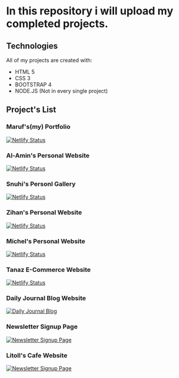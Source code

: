 # In this repository i will upload my completed projects.

## Technologies
All of my projects are created with:
* HTML 5
* CSS 3
* BOOTSTRAP 4
* NODE.JS (Not in every single project)

## Project's List

### Maruf's(my) Portfolio
[![Netlify Status](https://api.netlify.com/api/v1/badges/92aa5b2d-d5e4-452a-a62d-a201f35c248e/deploy-status)](https://illegal-potato.netlify.app/)

### Al-Amin's Personal Website 
[![Netlify Status](https://api.netlify.com/api/v1/badges/5703a083-de30-4339-a3c8-df887f362935/deploy-status)](https://mandalorian-spyder.netlify.app/)

### Snuhi's Personl Gallery
[![Netlify Status](https://api.netlify.com/api/v1/badges/f28fd2b0-b1a2-4e76-9e61-f3557035391e/deploy-status)](https://snuhi.netlify.app/)

### Zihan's Personal Website 
[![Netlify Status](https://api.netlify.com/api/v1/badges/74fb61bc-b9ed-40af-b2c0-8c91bd234aa3/deploy-status)](https://zihan.netlify.app/)

### Michel's Personal Website
[![Netlify Status](https://api.netlify.com/api/v1/badges/e8ee766f-1dd2-4441-be4b-6bc196d154c1/deploy-status)](https://michelg.netlify.app/)

### Tanaz E-Commerce Website
[![Netlify Status](https://api.netlify.com/api/v1/badges/82271d2d-9c11-4711-adea-18b2daf64b49/deploy-status)](https://tanaz.netlify.app/)

### Daily Journal Blog Website
[![Daily Journal Blog](https://img.shields.io/badge/Heroku-Deployed-success)](https://dailyjournal-blog.herokuapp.com/)

### Newsletter Signup Page
[![Newsletter Signup Page](https://img.shields.io/badge/Heroku-Deployed-success)](https://subscribe-marufs-newsletter.herokuapp.com/)

### Litoll's Cafe Website
[![Newsletter Signup Page](https://img.shields.io/badge/Turbo-Deployed-success)](https://restaurent-d4n60a.turbo360-vertex.com/)
